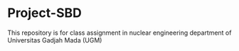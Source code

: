 # Project-SBD
 This repository is for class assignment in nuclear engineering department of Universitas Gadjah Mada (UGM)
